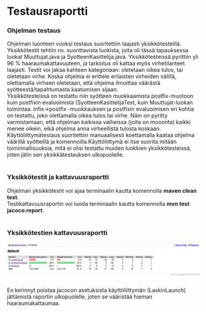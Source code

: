 <h1>Testausraportti</h1>

<h3>Ohjelman testaus</h3>
Ohjelman luonteen vuoksi testaus suoritettiin laajasti yksikkötesteillä. Yksikkötestit tehtiin ns. suorittavista luokista, joita oli tässä tapauksessa luokat Muuttujat.java ja SyotteenKasittelija.java. Yksikkötesteissä pyrittiin yli 96 % haaraumakattavuuteen, ja tarkoitus oli kattaa myös virhetilanteet laajasti. Testit voi jakaa kahteen kategoriaan: oletetaan oikea tulos, tai oletetaan virhe. Koska ohjelma ei erittele erilaisten virheiden välillä, olettamalla virheen oletetaan, että ohjelma ilmoittaa väärästä syötteestä/tapahtumasta kaatumisen sijaan.<br>
Yksikkötesteissä on testattu niin syötteen muokkaamista postfix-muotoon kuin postfixin evaluoimista (SyotteenKasittelijaTest, kuin Muuttujat-luokan toimintaa. Infix->postfix -muokkauksen ja postfixin evaluoimisen eri kohtia on testattu, joko olettamalla oikea tulos tai virhe. Näin on pyritty varmistamaan, että ohjelman kaikissa vaiheissa (joita on mooonta) kaikki menee oikein, eikä ohjelma anna virheellistä tulosta koskaan.<br>
Käyttöliittymätestaus suoritettiin manuaalisesti koettamalla kaataa ohjelma väärillä syötteillä ja komennoilla.Käyttöliittymä ei itse suorita mitään toiminnallisuuksia, mitä ei olisi testattu muiden luokkien yksikkötesteissä, joten jätin sen yksikkätestauksen ulkopuolelle.
<br>
<br>
<h3>Yksikkötestit ja kattavuusraportti</h3>
Ohjelman yksikkötestit voi ajaa terminaalin kautta komennolla <b>maven clean test</b>.<br>
Testikattavuusraportin voi luoda terminaalin kautta komennolla <b>mvn test jacoco:report</b>.
<br><br>
<h3>Yksikkötestien kattavuusraportti </h3>
  
![Kattavuusraportti](https://github.com/savalre/tieteellinenLaskin_tiraLabra22/blob/332da1a92aa712d70a63956e050cfdba89aa7115/dokumentaatio/testikattavuus.png) <br>

  En kerinnyt poistaa jacocon asetuksista käyttöliittymän (LaskinLaunch) jättämistä raportin ulkopuolelle, joten se vääristää hieman haaraumakattaumaa.

